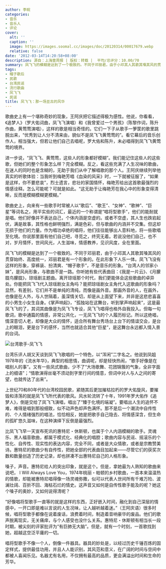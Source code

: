 ```yaml
---
author: 李皖
categories:
- 音乐
- 音乐人
- 评论
cover:
  alt: ''
  caption: ''
  image: https://images.soomal.cc/images/doc/20120314/00017679.webp
  relative: false
date: '2012-03-14T14:20:58+08:00'
description: 源自：上海壹周报 | 版权：转载 |  平均/总评分：10.00/70
summary: 凤飞飞的模糊是达到了一个极致的。不同于邓丽君，由于小邓其人其歌其嗓其风的贯穿始终、高度统一，邓丽君是有一个形象的。在此形象下人乐一体。凤飞飞没有这样的形象，穿裤装、扮清爽、“帽子歌手”，不是音乐的形象。“台湾人的邻家小妹”，是风尚形象，与歌曲不是一路。你听她有些代表曲目……
tags:
- 帽子歌后
- 民歌
- 台湾民谣
- 流行歌曲
- 凤飞飞
- 民谣
title: 凤飞飞：那一场亘古的风华
---
```


歌曲史上有一个堪称奇妙的现象，王阿庆把它描述得极为感性。他说，你看看，《追梦人》（罗大佑词曲，凤飞飞演唱）和《我曾爱过一个男孩》（陈黎作词，陈升作曲，黄莺莺演唱），这样的歌是相当奇怪的。它们一下子从歌手一箩筐的歌里跳脱出来，“优秀到让人分不清来由，貌似不是凤飞飞黄莺莺的”。看它幕后的音乐创作人，相当强大，但若让他们自己去唱呢，罗大佑和陈升，未必唱得到凤飞飞黄莺莺的境界。

进一步说，“凤飞飞、黄莺莺，这些人的形象都好模糊”。我们能记住这些人的这些歌，但她们的整个形象怎么样？完全模糊。反之，看这些充满了人生况味的歌曲，在迷人的同时也是含糊的，无助于我们从中了解唱歌的那个人。王阿庆继续列举他真实的听歌体验：当我听到梅艳芳唱《血染的风采》时，一下就被征服了，“如果是这样，你不要悲哀”，烈士遗言，悲壮的家国情怀，梅艳芳给出这首歌最强烈的情感诠释。怎么可能呢？可就是如此。“这无助于让梅艳芳在我心中的形象变得清晰，反而是模糊模糊更模糊。”

歌曲史上，向来有一些歌手时常被人以“歌后”、“歌王”、“女神”、“歌神”、“巨星”等词名之，用平实些的词汇，最近的一个称谓是“唱将型歌手”，他们的能耐就是唱。他们好像并不表达自己，个体内涵是空虚的。或者不空虚，其人生也跌宕起伏，满是故事，其性格也鲜明强烈，满是色彩，但与歌曲的内涵并不交集。但这却无损于他们的力量。作为唱功卓绝的唱将，他们往往能够出人意料地，将一些歌唱至化境。你说那里面有他们自己吧，寻觅之，终究无着。若说没他们自己，也不对，岁月情怀，世间风光，人生滋味，情感教养，见识风度，全在里面。

凤飞飞的模糊是达到了一个极致的。不同于邓丽君，由于小邓其人其歌其嗓其风的贯穿始终、高度统一，邓丽君是有一个形象的。在此形象下人乐一体。凤飞飞没有这样的形象，穿裤装、扮清爽、“帽子歌手”，不是音乐的形象。“台湾人的邻家小妹”，是风尚形象，与歌曲不是一路。你听她有些代表曲目：《我是一片云》、《月朦胧鸟朦胧》，琼瑶剧主题曲。离开琼瑶那个时代，我们更能体会这些歌曲的卓异处。你能把凤飞飞代入琼瑶剧女主角吗？能把琼瑶剧女主角代入这歌曲的形象吗？显然，有差别，它们并不是单纯的清纯，而像是画外音。那画外音的人，在画外，也像是在人外，与人世隔着，虽深情关切，却是从上面望下来，并非是这悲悲喜喜的小男生小女生自身。《掌声响起》，“孤独站在这舞台，听到掌声响起来”，这是最凤飞飞的了，其词其曲像是为凤飞飞专设，凤飞飞唱得也格外自我投入。但每一句歌词，歌中通篇的情感，非常公共化，一无凤飞飞的个人履历标记。所以这绝唱，情深意切人老，却像是大众的情怀，适合所有舞台秀场台上台下的情谊交会，是台上的眼泪，更是台下的感怀，当然也就适合其他“巨星”，是这舞台永远都入情入景的台词。

![台湾歌手-凤飞飞](https://images.soomal.cc/images/doc/20120314/00017679.webp)





台湾乐评人胡又天谈到凤飞飞歌唱的一个特色，以“浑闲”二字名之。他说到凤姐1978年的《流水年华》，典型的相思情，曲调呢，却是轻快热闹，“歌手好像是在唱别人的事”。又有一些凤式歌曲，少不了“大场歌舞、花团锦簇的气象，全非字面上的细语”；“情歌演得丝毫不须动到字里行间的情意，但词中对人与人之间的寄望，也就传达了出来”。

上世纪70和80年代的台湾校园民歌，紧随其后更加摧枯拉朽的罗大佑旋风，要摧毁和涤荡的就是凤飞飞所代表的歌风。风水轮流转了十年，1991年罗大佑作《追梦人》，倒是交给了凤飞飞演唱，唱出了“臻于化境的端凝”。要唱出人生的追怀不难，难得是唱到那般细致，似不动声色却声色满怀。那不是后一个潮流中自传性的、个人情绪强烈的唱法，恰恰相反，她是把歌手自己隐去、将情感深含，但生命的孤旷悠久滋味，在这种演绎下反倒是最强烈。

比凤飞飞早一天宣布死讯的惠特尼・休斯顿，也属于个人内涵模糊的歌手。灵魂乐、黑人福音歌曲，都属于模式化、经典化的唱腔；歌曲内容与民谣、摇滚乐的个性化、自传性、现实性的表达内容，完全不同，或者是大众情歌，或者是宗教赞美诗。惠特尼的歌曲少有自传性，把她全部的代表曲目加起来――尽管它们的获奖次数和数量创造了历史记录，却也拼凑不出惠特尼自己的人格形象。

嗓子，声音。惠特尼给人的突出印象，就是这个。但是，拿她最为人熟知的歌曲来说吧， I Will Always Love You，1974年桃丽・帕顿的乡村歌曲，一首本来温温热的情歌，却能被惠特尼唱得像一场灵魂弥撒，似可以代表人世间所有千难万险、波澜壮阔、百折不回、海枯石烂的情史。这声音又如何是自传性歌手能及的呢？她这个嗓子的奥妙，又如何说得清呢？

“好像唱将型歌手一直等的就是这样的东西，正好嵌入时间，融化到自己深层的情感中，一开口即是难以言说的人生况味，让人越听越着迷。”（王阿庆语）很多时候，唱将型歌手都像在说着废话，浪费着时间，制造着音响豪华的废品。他们的歌声脱离现实，无关痛痒，与个人感受也没什么关系。惠特尼・休斯顿有相当长一段时期，被尖刻的评家批评为“有巨肺无大脑”。但是，就有一个时刻，一首歌找到她，超越这空泛平庸的一切。

唱将型歌手不像一个人，倒像一件器具。器具的妙处是，以经过历史千锤百炼的固定样式，提供最佳功用，并且人人能识别，其风范和意义，在广阔的时间与空间中都被人喜闻乐见。名器尤有名用，不仅拥有最高的品质，更会满溢出时间和生命的芳华。